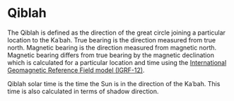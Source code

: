 <h1>Qiblah</h1>

The Qiblah is defined as the direction of the great circle joining a particular location to the Kaʿbah. True bearing is the direction measured from true north. Magnetic bearing is the direction measured from magnetic north. Magnetic bearing differs from true bearing by the magnetic declination which is calculated for a particular location and time using the [International Geomagnetic Reference Field model (IGRF-12)](https://earth-planets-space.springeropen.com/articles/10.1186/s40623-015-0228-9).

Qiblah solar time is the time the Sun is in the direction of the Kaʿbah. This time is also calculated in terms of shadow direction.